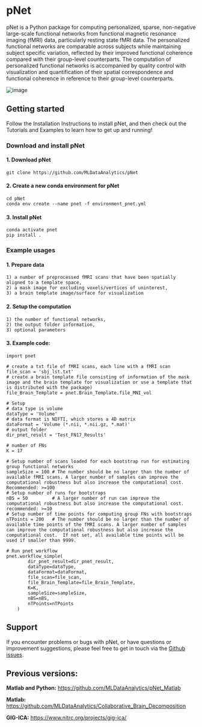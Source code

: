 # pNet

pNet is a Python package for computing personalized, sparse, non-negative large-scale functional networks from functional magnetic resonance imaging (fMRI) data, particularly resting state fMRI data. The personalized functional networks are comparable across subjects while maintaining subject specific variation, reflected by their improved functional coherence compared with their group-level counterparts. The computation of personalized functional networks is accompanied by quality control with visualization and quantification of their spatial correspondence and functional coherence in reference to their group-level counterparts. 

![image](https://github.com/user-attachments/assets/b45d02a1-2c82-43b5-b7d5-42fc38a7b298)


## Getting started
Follow the Installation Instructions to install pNet, and then check out the Tutorials and Examples to learn how to get up and running! 
### Download and install pNet
#### 1.	Download pNet 
``` git clone https://github.com/MLDataAnalytics/pNet ```

#### 2.	Create a new conda environment for pNet
``` 
cd pNet
conda env create --name pnet -f environment_pnet.yml
```
#### 3.	Install pNet
```
conda activate pnet
pip install .
```

### Example usages
#### 1.	Prepare data
```
1) a number of preprocessed fMRI scans that have been spatially aligned to a template space,
2) a mask image for excluding voxels/vertices of uninterest,
3) a brain template image/surface for visualization
```
#### 2.	Setup the computation
```
1) the number of functional networks,
2) the output folder information,
3) optional parameters
```
#### 3. Example code:
```
import pnet

# create a txt file of fMRI scans, each line with a fMRI scan 
file_scan = 'sbj_lst.txt'
# create a brain template file consisting of information of the mask image and the brain template for visualization or use a template that is distributed with the package) 
file_Brain_Template = pnet.Brain_Template.file_MNI_vol

# Setup
# data type is volume
dataType = 'Volume'
# data format is NIFTI, which stores a 4D matrix
dataFormat = 'Volume (*.nii, *.nii.gz, *.mat)'
# output folder
dir_pnet_result = 'Test_FN17_Results'

# number of FNs
K = 17

# Setup number of scans loaded for each bootstrap run for estimating group functional networks
sampleSize = 100 # The number should be no larger than the number of available fMRI scans. A larger number of samples can improve the computational robustness but also increase the computational cost.  Recommended: >=100
# Setup number of runs for bootstraps
nBS = 50         # A larger number of run can improve the computational robustness but also increase the computational cost. recommended: >=10
# Setup number of time points for computing group FNs with bootstraps
nTPoints = 200   # The number should be no larger than the number of available time points of the fMRI scans. A larger number of samples can improve the computational robustness but also increase the computational cost.  If not set, all available time points will be used if smaller than 9999.

# Run pnet workflow
pnet.workflow_simple(
        dir_pnet_result=dir_pnet_result,
        dataType=dataType,
        dataFormat=dataFormat,
        file_scan=file_scan,
        file_Brain_Template=file_Brain_Template,
        K=K,
        sampleSize=sampleSize,
        nBS=nBS,
        nTPoints=nTPoints
    )
```
## Support
If you encounter problems or bugs with pNet, or have questions or improvement suggestions, please feel free to get in touch via the [Github issues](https://github.com/MLDataAnalytics/pNet/issues).

## Previous versions:
**Matlab and Python:** https://github.com/MLDataAnalytics/pNet_Matlab

**Matlab:** https://github.com/MLDataAnalytics/Collaborative_Brain_Decomposition

**GIG-ICA:** https://www.nitrc.org/projects/gig-ica/

